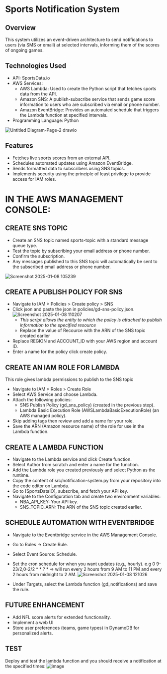 # Sports Notification System

## Overview

This system utilizes an event-driven architecture to send notifications to users (via SMS or email) at selected intervals, informing them of the scores of ongoing games.

## Technologies Used
- API: SportsData.io
- AWS Services:
    - AWS Lambda: Used to create the Python script that fetches sports data from the API.
    - Amazon SNS: A publish-subscribe service that sends game score information to users who are subscribed via email or phone number.
    - Amazon EventBridge: Provides an automated schedule that triggers the Lambda function at specified intervals.
- Programming Language: Python

  
![Untitled Diagram-Page-2 drawio](https://github.com/user-attachments/assets/1053310d-e398-4a7b-bf8c-c99eef925be4)

## Features
- Fetches live sports scores from an external API.
- Schedules automated updates using Amazon EventBridge.
- Sends formatted data to subscribers using SNS topics.
- Implements security using the principle of least privilege to provide access for IAM roles.

# IN THE AWS MANAGEMENT CONSOLE: 
## CREATE SNS TOPIC
- Create an SNS topic named sports-topic with a standard message queue type.
- Test the topic by subscribing your email address or phone number.
- Confirm the subscription.
- Any messages published to this SNS topic will automatically be sent to the subscribed email address or phone number.

![Screenshot 2025-01-08 105239](https://github.com/user-attachments/assets/cd4eef79-3505-438f-88a8-1f483ea7ad07)

## CREATE A PUBLISH POLICY FOR SNS
- Navigate to IAM > Policies > Create policy > SNS
- Click json and paste the json in policies/gd-sns-policy.json.
  ![Screenshot 2025-01-08 110207](https://github.com/user-attachments/assets/25008643-0d0e-48b8-b9c2-d97e8395c65e)
  - _This script allows the entity to which the policy is attached to publish information to the specified resource_
  - Replace the value of Recource with the ARN of the SNS topic created earlier
- Replace REGION and ACCOUNT_ID with your AWS region and account ID.
- Enter a name for the policy click create policy.

## CREATE AN IAM ROLE FOR LAMBDA
This role gives lambda permissions to publish to the SNS topic
- Navigate to IAM > Roles > Create Role
- Select AWS Service and choose Lambda.
- Attach the following policies:
    - SNS Publish Policy (gd_sns_policy) (created in the previous step).
    - Lambda Basic Execution Role (AWSLambdaBasicExecutionRole) (an AWS managed policy).
- Skip adding tags then review and add a name for your role.
- Save the ARN (Amazon resource name) of the role for use in the Lambda function.

## CREATE A LAMBDA FUNCTION
- Navigate to the Lambda service and click Create function.
- Select Author from scratch and enter a name for the function.
- Add the Lambda role you created previously and select Python as the runtime.
- Copy the content of src/notification-system.py from your repository into the code editor on Lambda.
- Go to [SportsDataIO], subscribe, and fetch your API key.
- Navigate to the Configuration tab and create two environment variables:
    - NBA_API_KEY: Your API key.
    - SNS_TOPIC_ARN: The ARN of the SNS topic created earlier.

## SCHEDULE AUTOMATION WITH EVENTBRIDGE
- Navigate to the Eventbridge service in the AWS Management Console.
- Go to Rules → Create Rule.
- Select Event Source: Schedule.
- Set the cron schedule for when you want updates (e.g., hourly).
    e.g 0 9-23/2,0-2/2 * * ? * => will run every 2 hours from 9 AM to 11 PM and every 2 hours from midnight to 2 AM.
  ![Screenshot 2025-01-08 121026](https://github.com/user-attachments/assets/8f5b7c18-9a09-4909-a5fb-e3f9c81d9ca8)

- Under Targets, select the Lambda function (gd_notifications) and save the rule.

## FUTURE ENHANCEMENT
- Add NFL score alerts for extended functionality.
- Implement a web UI
- Store user preferences (teams, game types) in DynamoDB for personalized alerts.

## TEST
Deploy and test the lambda function and you should receive a notification at the specified times:
![image](https://github.com/user-attachments/assets/ead4625c-56b5-4191-b236-08c03e48ef42)

